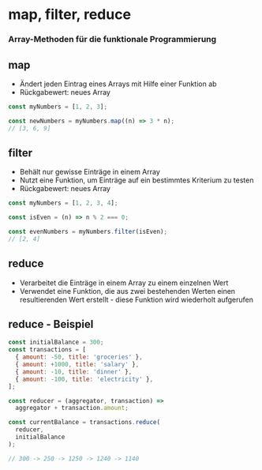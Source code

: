 # map, filter, reduce

<!-- note: this is partially duplicated in javascript-basics-for-react -->

### Array-Methoden für die funktionale Programmierung

## map

- Ändert jeden Eintrag eines Arrays mit Hilfe einer Funktion ab
- Rückgabewert: neues Array

```js
const myNumbers = [1, 2, 3];

const newNumbers = myNumbers.map((n) => 3 * n);
// [3, 6, 9]
```

## filter

- Behält nur gewisse Einträge in einem Array
- Nutzt eine Funktion, um Einträge auf ein bestimmtes Kriterium zu testen
- Rückgabewert: neues Array

```js
const myNumbers = [1, 2, 3, 4];

const isEven = (n) => n % 2 === 0;

const evenNumbers = myNumbers.filter(isEven);
// [2, 4]
```

## reduce

- Verarbeitet die Einträge in einem Array zu einem einzelnen Wert
- Verwendet eine Funktion, die aus zwei bestehenden Werten einen resultierenden Wert erstellt - diese Funktion wird wiederholt aufgerufen

## reduce - Beispiel

```js
const initialBalance = 300;
const transactions = [
  { amount: -50, title: 'groceries' },
  { amount: +1000, title: 'salary' },
  { amount: -10, title: 'dinner' },
  { amount: -100, title: 'electricity' },
];

const reducer = (aggregator, transaction) =>
  aggregator + transaction.amount;

const currentBalance = transactions.reduce(
  reducer,
  initialBalance
);

// 300 -> 250 -> 1250 -> 1240 -> 1140
```

